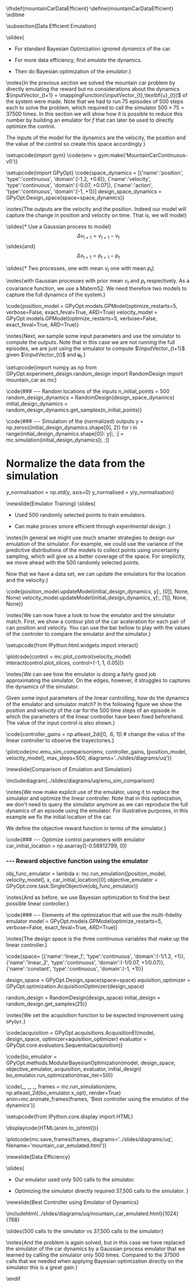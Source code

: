\ifndef{mountainCarDataEfficient}
\define{mountainCarDataEfficient}
\editme

\subsection{Data Efficient Emulation}

\slides{
* For standard Bayesian Optimization ignored *dynamics* of the car.

* For more data efficiency, first *emulate* the dynamics.

* Then do Bayesian optimization of the *emulator*.}

\notes{In the previous section we solved the mountain car problem by directly emulating the reward but no considerations about the dynamics $\inputVector_{t+1} = \mappingFunction(\inputVector_{t},\textbf{u}_{t})$ of the system were made. Note that we had to run 75 episodes of 500 steps each to solve the problem, which required to call the simulator $500\times 75 =37500$ times. In this section we will show how it is possible to reduce this number by building an emulator for $f$ that can later be used to directly optimize the control.

The inputs of the model for the dynamics are the velocity, the position and the value of the control so create this space accordingly.}

\setupcode{import gym}
\code{env = gym.make('MountainCarContinuous-v0')}

\setupcode{import GPyOpt}
\code{space_dynamics = [{'name':'position', 'type':'continuous', 'domain':[-1.2, +0.6]},
                  {'name':'velocity', 'type':'continuous', 'domain':[-0.07, +0.07]},
                  {'name':'action', 'type':'continuous', 'domain':[-1, +1]}]
design_space_dynamics = GPyOpt.Design_space(space=space_dynamics)}

\notes{The outputs are the velocity and the position. Indeed our model will capture the change in position and velocity on time. That is, we will model}

\slides{* Use a Gaussian process to model}
$$\Delta v_{t+1} = v_{t+1} - v_{t}$$
\slides{and}
$$\Delta x_{t+1} = p_{t+1} - p_{t}$$

\slides{* Two processes, one with mean $v_{t}$ one with mean $p_{t}$}

\notes{with Gaussian processes with prior mean $v_{t}$ and $p_{t}$ respectively. As a covariance function, we use a Matern52.  We need therefore two models to capture the full dynamics of the system.}

\code{position_model = GPyOpt.models.GPModel(optimize_restarts=5, verbose=False, exact_feval=True, ARD=True)
velocity_model = GPyOpt.models.GPModel(optimize_restarts=5, verbose=False, exact_feval=True, ARD=True)}

\notes{Next, we sample some input parameters and use the simulator to compute the outputs. Note that in this case we are not running the full episodes, we are just using the simulator to compute $\inputVector_{t+1}$ given $\inputVector_{t}$ and $\textbf{u}_{t}$.}

\setupcode{import numpy as np
from GPyOpt.experiment_design.random_design import RandomDesign
import mountain_car as mc}

\code{### --- Random locations of the inputs
n_initial_points = 500
random_design_dynamics = RandomDesign(design_space_dynamics)
initial_design_dynamics = random_design_dynamics.get_samples(n_initial_points)}

\code{### --- Simulation of the (normalized) outputs
y = np.zeros((initial_design_dynamics.shape[0], 2))
for i in range(initial_design_dynamics.shape[0]):
    y[i, :] = mc.simulation(initial_design_dynamics[i, :])

# Normalize the data from the simulation
y_normalisation = np.std(y, axis=0)
y_normalised = y/y_normalisation}

\newslide{Emulator Training}
\slides{
* Used 500 randomly selected points to train emulators.

* Can make proces smore efficient through *experimental design*.
}

\notes{In general we might use much smarter strategies to design our emulation of the simulator. For example, we could use the variance of the predictive distributions of the models to collect points using uncertainty sampling, which will give us a better coverage of the space. For simplicity, we move ahead with the 500 randomly selected points. 

Now that we have a data set, we can update the emulators for the location and the velocity.}

\code{position_model.updateModel(initial_design_dynamics, y[:, [0]], None, None)
velocity_model.updateModel(initial_design_dynamics, y[:, [1]], None, None)}

\notes{We can now have a look to how the emulator and the simulator match. First, we show a contour plot of the car aceleration for each pair of can position and velocity. You can use the bar bellow to play with the values of the controler to compare the emulator and the simulator.}

\setupcode{from IPython.html.widgets import interact}

\plotcode{control = mc.plot_control(velocity_model)
interact(control.plot_slices, control=(-1, 1, 0.05))}


\notes{We can see how the emulator is doing a fairly good job approximating the simulator. On the edges, however, it struggles to captures the dynamics of the simulator. 

Given some input parameters of the linear controlling, how do the dynamics of the emulator and simulator match? In the following figure we show the position and velocity of the car for the 500 time steps of an episode in which the parameters of the linear controller have been fixed beforehand. The value of the input control is also shown.}

\code{controller_gains = np.atleast_2d([0, .6, 1])  # change the valus of the linear controller to observe the trayectories.}

\plotcode{mc.emu_sim_comparison(env, controller_gains, [position_model, velocity_model], 
                      max_steps=500, diagrams='../slides/diagrams/uq')}

\newslide{Comparison of Emulation and Simulation}

\includediagram{../slides/diagrams/uq/emu_sim_comparison}

\notes{We now make explicit use of the emulator, using it to replace the simulator and optimize the linear controller. Note that in this optimization, we don't need to query the simulator anymore as we can reproduce the full dynamics of an episode using the emulator. For illustrative purposes, in this example we fix the initial location of the car. 

We define the objective reward function in terms of the simulator.}

\code{### --- Optimize control parameters with emulator
car_initial_location = np.asarray([-0.58912799, 0]) 

### --- Reward objective function using the emulator
obj_func_emulator = lambda x: mc.run_emulation([position_model, velocity_model], x, car_initial_location)[0]
objective_emulator = GPyOpt.core.task.SingleObjective(obj_func_emulator)}

\notes{And as before, we use Bayesian optimization to find the best possible linear controller.}

\code{### --- Elements of the optimization that will use the multi-fidelity emulator
model = GPyOpt.models.GPModel(optimize_restarts=5, verbose=False, exact_feval=True, ARD=True)}

\notes{The design space is the three continuous variables that make up the linear controller.}

\code{space= [{'name':'linear_1', 'type':'continuous', 'domain':(-1/1.2, +1)},
        {'name':'linear_2', 'type':'continuous', 'domain':(-1/0.07, +1/0.07)},
        {'name':'constant', 'type':'continuous', 'domain':(-1, +1)}]

design_space         = GPyOpt.Design_space(space=space)
aquisition_optimizer = GPyOpt.optimization.AcquisitionOptimizer(design_space)

random_design = RandomDesign(design_space)
initial_design = random_design.get_samples(25)}

\notes{We set the acquisition function to be expected improvement using ```GPyOpt```.}

\code{acquisition          = GPyOpt.acquisitions.AcquisitionEI(model, design_space, optimizer=aquisition_optimizer)
evaluator            = GPyOpt.core.evaluators.Sequential(acquisition)}

\code{bo_emulator = GPyOpt.methods.ModularBayesianOptimization(model, design_space, objective_emulator, acquisition, evaluator, initial_design)
bo_emulator.run_optimization(max_iter=50)}

\code{_, _, _, frames = mc.run_simulation(env, np.atleast_2d(bo_emulator.x_opt), render=True)
anim=mc.animate_frames(frames, 'Best controller using the emulator of the dynamics')}

\setupcode{from IPython.core.display import HTML}

\displaycode{HTML(anim.to_jshtml())}

\plotcode{mc.save_frames(frames, 
                  diagrams='../slides/diagrams/uq', 
				  filename='mountain_car_emulated.html')}

\newslide{Data Efficiency}

\slides{
* Our emulator used only 500 calls to the simulator.

* Optimizing the simulator directly required 37,500 calls to the simulator.
}

\newslide{Best Controller using Emulator of Dynamics}

\includehtml{../slides/diagrams/uq/mountain_car_emulated.html}{1024}{768}

\slides{500 calls to the simulator vs 37,500 calls to the simulator}

\notes{And the problem is again solved, but in this case we have replaced the simulator of the car dynamics by a Gaussian process emulator that we learned by calling the simulator only 500 times. Compared to the 37500 calls that we needed when applying Bayesian optimization directly on the simulator this is a great gain.}

\endif
